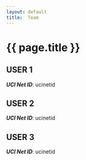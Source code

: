 ```yaml
---
layout: default
title:  Team
---
```


# {{ page.title }}


## USER 1
***UCI Net ID***: ucinetid

## USER 2
***UCI Net ID***: ucinetid

## USER 3
***UCI Net ID***: ucinetid
